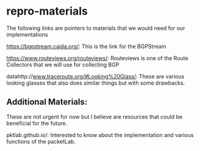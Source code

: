 # repro-materials
The following links are pointers to materials that we would need for our implementations

https://bgpstream.caida.org/: This is the link for the BGPStream

https://www.routeviews.org/routeviews/: Routeviews is one of the Route Collectors that we will use for collecting BGP

datahttp://www.traceroute.org/#Looking%20Glass/: These are various looking glasses that also does similar things but with some drawbacks.


## Additional Materials: 
These are not urgent for now but I believe are resources that could be beneficial for the future.

pktlab.github.io/: Interested to know about the implementation and various functions of the packetLab.

